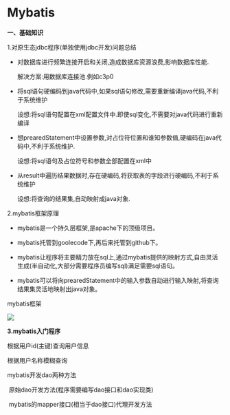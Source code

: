 # Mybatis

**一、基础知识**

1.对原生态jdbc程序(单独使用jdbc开发)问题总结

- 对数据库进行频繁连接开启和关闭,造成数据库资源浪费,影响数据库性能.

  解决方案:用数据库连接池.例如c3p0

- 将sql语句硬编码到java代码中,如果sql语句修改,需要重新编译java代码,不利于系统维护

  设想:将sql语句配置在xml配置文件中.即使sql变化,不需要对java代码进行重新编译

- 想prearedStatement中设置参数,对占位符位置和谁知参数值,硬编码在java代码中,不利于系统维护.

  设想:将sql语句及占位符号和参数全部配置在xml中

- 从result中遍历结果数据时,存在硬编码,将获取表的字段进行硬编码,不利于系统维护

  设想:将查询的结果集,自动映射成java对象.

2.mybatis框架原理

- mybatis是一个持久层框架,是apache下的顶级项目。

- mybatis托管到goolecode下,再后来托管到github下。

- mybatis让程序将主要精力放在sql上,通过mybatis提供的映射方式,自由灵活生成(半自动化,大部分需要程序员编写sql)满足需要sql语句。

- mybatis可以将向prearedStatement中的输入参数自动进行输入映射,将查询结果集灵活地映射出java对象。

mybatis框架

![](http://ww1.sinaimg.cn/large/005WjvZYly1g1jqsqd4dfj30m50nxmzz.jpg)

**3.mybatis入门程序**

根据用户id(主键)查询用户信息

根据用户名称模糊查询

mybatis开发dao两种方法

​          原始dao开发方法(程序需要编写dao接口和dao实现类)

​          mybatis的mapper接口(相当于dao接口)代理开发方法




